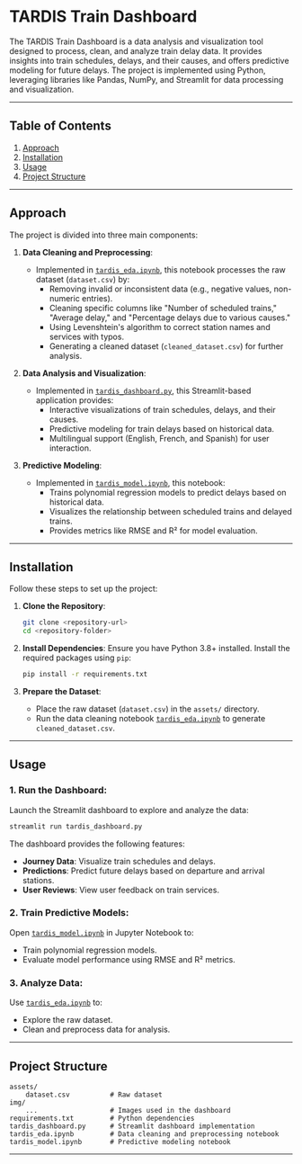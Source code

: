 # TARDIS Train Dashboard

The TARDIS Train Dashboard is a data analysis and visualization tool designed to process, clean, and analyze train delay data. It provides insights into train schedules, delays, and their causes, and offers predictive modeling for future delays. The project is implemented using Python, leveraging libraries like Pandas, NumPy, and Streamlit for data processing and visualization.

---

## Table of Contents

1. [Approach](#approach)
2. [Installation](#installation)
3. [Usage](#usage)
4. [Project Structure](#project-structure)

---

## Approach

The project is divided into three main components:

1. **Data Cleaning and Preprocessing**:
   - Implemented in [`tardis_eda.ipynb`](tardis_eda.ipynb), this notebook processes the raw dataset (`dataset.csv`) by:
     - Removing invalid or inconsistent data (e.g., negative values, non-numeric entries).
     - Cleaning specific columns like "Number of scheduled trains," "Average delay," and "Percentage delays due to various causes."
     - Using Levenshtein's algorithm to correct station names and services with typos.
     - Generating a cleaned dataset (`cleaned_dataset.csv`) for further analysis.

2. **Data Analysis and Visualization**:
   - Implemented in [`tardis_dashboard.py`](tardis_dashboard.py), this Streamlit-based application provides:
     - Interactive visualizations of train schedules, delays, and their causes.
     - Predictive modeling for train delays based on historical data.
     - Multilingual support (English, French, and Spanish) for user interaction.

3. **Predictive Modeling**:
   - Implemented in [`tardis_model.ipynb`](tardis_model.ipynb), this notebook:
     - Trains polynomial regression models to predict delays based on historical data.
     - Visualizes the relationship between scheduled trains and delayed trains.
     - Provides metrics like RMSE and R² for model evaluation.

---

## Installation

Follow these steps to set up the project:

1. **Clone the Repository**:
   ```bash
   git clone <repository-url>
   cd <repository-folder>
   ```

2. **Install Dependencies**:
   Ensure you have Python 3.8+ installed. Install the required packages using `pip`:
   ```bash
   pip install -r requirements.txt
   ```

3. **Prepare the Dataset**:
   - Place the raw dataset (`dataset.csv`) in the `assets/` directory.
   - Run the data cleaning notebook [`tardis_eda.ipynb`](tardis_eda.ipynb) to generate `cleaned_dataset.csv`.

---

## Usage

### 1. **Run the Dashboard**:
   Launch the Streamlit dashboard to explore and analyze the data:
   ```bash
   streamlit run tardis_dashboard.py
   ```

   The dashboard provides the following features:
   - **Journey Data**: Visualize train schedules and delays.
   - **Predictions**: Predict future delays based on departure and arrival stations.
   - **User Reviews**: View user feedback on train services.

### 2. **Train Predictive Models**:
   Open [`tardis_model.ipynb`](tardis_model.ipynb) in Jupyter Notebook to:
   - Train polynomial regression models.
   - Evaluate model performance using RMSE and R² metrics.

### 3. **Analyze Data**:
   Use [`tardis_eda.ipynb`](tardis_eda.ipynb) to:
   - Explore the raw dataset.
   - Clean and preprocess data for analysis.

---

## Project Structure

```
assets/
    dataset.csv          # Raw dataset
img/
    ...                  # Images used in the dashboard
requirements.txt         # Python dependencies
tardis_dashboard.py      # Streamlit dashboard implementation
tardis_eda.ipynb         # Data cleaning and preprocessing notebook
tardis_model.ipynb       # Predictive modeling notebook
```

---

